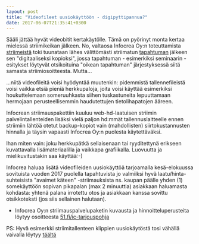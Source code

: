 ```yaml
---
layout: post
title: "Videofileet uusiokäyttöön - digipyttipannua?"
date: 2017-06-07T21:35:41+0300
---
```


Sääli jättää hyvät videobitit kertakäytölle. Tämä on pyörinyt monta kertaa mielessä striimikeikan jälkeen. No, valtaosa Infocrea Oy:n toteuttamista [striimeistä](https://livestream.com/Infocrea-fi) toki tuunataan lähes välittömästi striimatun [tapahtuman](https://livestream.com/ITstriimit) jälkeen sen "digitaaliseksi kopioksi", jossa tapahtuman - esimerkiksi seminaarin -esitykset löytyvät otsikoituina "oikean tapahtuman" järjestyksessä siitä samasta striimiosoitteesta. Mutta...<!--more-->

...niitä videofileitä voisi hyödyntää muutenkin: pidemmistä tallennefileistä voisi vaikka etsiä pieniä herkkupaloja, joita voisi käyttää esimerkiksi houkuttelemaan someruuhkasta siihen tuskastuneita lepuuttamaan hermojaan perusteellisemmin haudutettujen tietolihapatojen ääreen.

Infocrean striimauspakettiin kuuluu web-hd-laatuisen striimin palvelintallenteiden lisäksi vielä paljon hd:mmät tallennuslaitteelle ennen striimiin lähtöä otetut backup-kopiot vain (mahdollisten) siirtokustannusten hinnalla ja täysin vapaasti Infocrea Oy:n puolesta käytettäväksi.

Ihan miten vain: joku herkkupätkä sellaisenaan tai ryyditettynä erikseen kuvattavalla lisämateriaalilla ja vaikkapa grafiikalla. Luovuutta ja mielikuvitustakin saa käyttää:-)

Infocrea haluaa lisätä videofileiden uusiokäyttöä tarjoamalla kesä-elokuussa sovituista vuoden 2017 puolella tapahtuvista jo valmiiksi hyvä laatu/hinta-suhteisista "avaimet käteen" -striimauksista ns. kaupan päälle yhden (1) somekäyttöön sopivan pikapalan (max 2 minuuttia) asiakkaan haluamasta kohdasta: yhtenä palana irrotettu otos ja asiakkaan kanssa sovittu otsikkoteksti (jos siis sellainen halutaan).

- Infocrea Oy:n striimauspalvelupaketin kuvausta ja hinnoitteluperusteita löytyy osoitteesta [51.fi/ic-tarjouspohja](http://51.fi/ic-tarjouspohja) 

PS: Hyvä esimerkki striimitallenteen klippien uusiokäytöstä tosi vähällä vaivalla löytyy [täältä](http://tapio.fi/tapio-foresttest-ensiesittelyssa-sertiseriffi-fsc-tapio-harvennuskortti-ja-tapio-maanmuokkauskortti/)
